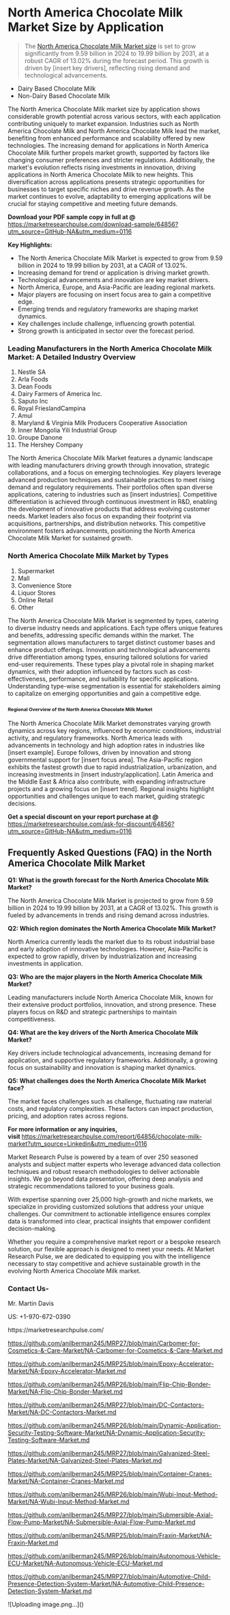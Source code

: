 <h1>North America Chocolate Milk Market&nbsp;Size by Application</h1><blockquote><p>The <a href="https://marketresearchpulse.com/download-sample/64856?utm_source=GitHub-NA&amp;utm_medium=0116">North America Chocolate Milk Market size</a> is set to grow significantly from 9.59 billion in 2024 to 19.99 billion by 2031, at a robust CAGR of 13.02% during the forecast period. This growth is driven by [insert key drivers], reflecting rising demand and technological advancements.</p></blockquote><ul><li>Dairy Based Chocolate Milk<li> Non-Dairy Based Chocolate Milk</li></ul><p>The North America Chocolate Milk market size by application shows considerable growth potential across various sectors, with each application contributing uniquely to market expansion. Industries such as North America Chocolate Milk and North America Chocolate Milk lead the market, benefiting from enhanced performance and scalability offered by new technologies. The increasing demand for applications in North America Chocolate Milk further propels market growth, supported by factors like changing consumer preferences and stricter regulations. Additionally, the market's evolution reflects rising investments in innovation, driving applications in North America Chocolate Milk to new heights. This diversification across applications presents strategic opportunities for businesses to target specific niches and drive revenue growth. As the market continues to evolve, adaptability to emerging applications will be crucial for staying competitive and meeting future demands.</p><p><strong>Download your PDF sample copy in full at @ </strong><a href="https://marketresearchpulse.com/download-sample/64856?utm_source=GitHub-NA&amp;utm_medium=0116">https://marketresearchpulse.com/download-sample/64856?utm_source=GitHub-NA&amp;utm_medium=0116</a></p><p><strong>Key Highlights: </strong></p><ul><li>The North America Chocolate Milk Market is expected to grow from 9.59 billion in 2024 to 19.99 billion by 2031, at a CAGR of 13.02%.</li><li>Increasing demand for trend or application is driving market growth.</li><li>Technological advancements and innovation are key market drivers.</li><li>North America, Europe, and Asia-Pacific are leading regional markets.</li><li>Major players are focusing on insert focus area to gain a competitive edge.</li><li>Emerging trends and regulatory frameworks are shaping market dynamics.</li><li>Key challenges include challenge, influencing growth potential.</li><li>Strong growth is anticipated in sector over the forecast period.</li></ul><h3>Leading Manufacturers in the North America Chocolate Milk Market: A Detailed Industry Overview</h3><ol><li>Nestle SA</li><li>Arla Foods</li><li>Dean Foods</li><li>Dairy Farmers of America Inc.</li><li>Saputo Inc</li><li>Royal FrieslandCampina</li><li>Amul</li><li>Maryland & Virginia Milk Producers Cooperative Association</li><li>Inner Mongolia Yili Industrial Group</li><li>Groupe Danone</li><li>The Hershey Company</li></ol><div class="flex max-w-full flex-col flex-grow"><div class="min-h-8 text-message flex w-full flex-col items-end gap-2 whitespace-normal break-words [.text-message+&amp;]:mt-5" dir="auto" data-message-author-role="assistant" data-message-id="fd8432e4-4910-450d-b182-61b7bfb0a01f" data-message-model-slug="gpt-4o"><div class="flex w-full flex-col gap-1 empty:hidden first:pt-[3px]"><div class="markdown prose w-full break-words dark:prose-invert light"><p>The North America Chocolate Milk Market features a dynamic landscape with leading manufacturers driving growth through innovation, strategic collaborations, and a focus on emerging technologies. Key players leverage advanced production techniques and sustainable practices to meet rising demand and regulatory requirements. Their portfolios often span diverse applications, catering to industries such as [insert industries]. Competitive differentiation is achieved through continuous investment in R&amp;D, enabling the development of innovative products that address evolving customer needs. Market leaders also focus on expanding their footprint via acquisitions, partnerships, and distribution networks. This competitive environment fosters advancements, positioning the North America Chocolate Milk Market for sustained growth.</p></div></div></div></div><h3>North America Chocolate Milk Market by Types</h3><ol><li>Supermarket<li> Mall<li> Convenience Store<li> Liquor Stores<li> Online Retail<li> Other</li></ol><div class="flex max-w-full flex-col flex-grow"><div class="min-h-8 text-message flex w-full flex-col items-end gap-2 whitespace-normal break-words [.text-message+&amp;]:mt-5" dir="auto" data-message-author-role="assistant" data-message-id="084470be-0bb7-4664-bddf-5156b4f41249" data-message-model-slug="gpt-4o-mini"><div class="flex w-full flex-col gap-1 empty:hidden first:pt-[3px]"><div class="markdown prose w-full break-words dark:prose-invert light"><p>The North America Chocolate Milk Market is segmented by types, catering to diverse industry needs and applications. Each type offers unique features and benefits, addressing specific demands within the market. The segmentation allows manufacturers to target distinct customer bases and enhance product offerings. Innovation and technological advancements drive differentiation among types, ensuring tailored solutions for varied end-user requirements. These types play a pivotal role in shaping market dynamics, with their adoption influenced by factors such as cost-effectiveness, performance, and suitability for specific applications. Understanding type-wise segmentation is essential for stakeholders aiming to capitalize on emerging opportunities and gain a competitive edge.</p></div></div></div></div><h3><span style="font-size: 11px;">Regional Overview of the North America Chocolate Milk Market</span></h3><div class="flex max-w-full flex-col flex-grow"><div class="min-h-8 text-message flex w-full flex-col items-end gap-2 whitespace-normal break-words [.text-message+&amp;]:mt-5" dir="auto" data-message-author-role="assistant" data-message-id="e9038762-ce64-4e30-91c9-9bd413514231" data-message-model-slug="gpt-4o-mini"><div class="flex w-full flex-col gap-1 empty:hidden first:pt-[3px]"><div class="markdown prose w-full break-words dark:prose-invert light"><p>The North America Chocolate Milk Market demonstrates varying growth dynamics across key regions, influenced by economic conditions, industrial activity, and regulatory frameworks. North America leads with advancements in technology and high adoption rates in industries like [insert example]. Europe follows, driven by innovation and strong governmental support for [insert focus area]. The Asia-Pacific region exhibits the fastest growth due to rapid industrialization, urbanization, and increasing investments in [insert industry/application]. Latin America and the Middle East &amp; Africa also contribute, with expanding infrastructure projects and a growing focus on [insert trend]. Regional insights highlight opportunities and challenges unique to each market, guiding strategic decisions.</p></div></div></div></div><p><strong>Get a special discount on your report purchase at @ </strong><a href="https://marketresearchpulse.com/ask-for-discount/64856?utm_source=GitHub-NA&amp;utm_medium=0116">https://marketresearchpulse.com/ask-for-discount/64856?utm_source=GitHub-NA&amp;utm_medium=0116</a></p><h2>Frequently Asked Questions (FAQ) in the North America Chocolate Milk Market</h2><p><strong>Q1: What is the growth forecast for the North America Chocolate Milk Market?</strong></p><p>The North America Chocolate Milk Market is projected to grow from 9.59 billion in 2024 to 19.99 billion by 2031, at a CAGR of 13.02%. This growth is fueled by advancements in trends and rising demand across industries.</p><p><strong>Q2: Which region dominates the North America Chocolate Milk Market?</strong></p><p>North America currently leads the market due to its robust industrial base and early adoption of innovative technologies. However, Asia-Pacific is expected to grow rapidly, driven by industrialization and increasing investments in application.</p><p><strong>Q3: Who are the major players in the North America Chocolate Milk Market?</strong></p><p>Leading manufacturers include North America Chocolate Milk, known for their extensive product portfolios, innovation, and strong presence. These players focus on R&amp;D and strategic partnerships to maintain competitiveness.</p><p><strong>Q4: What are the key drivers of the North America Chocolate Milk Market?</strong></p><p>Key drivers include technological advancements, increasing demand for application, and supportive regulatory frameworks. Additionally, a growing focus on sustainability and innovation is shaping market dynamics.</p><p><strong>Q5: What challenges does the North America Chocolate Milk Market face?</strong></p><p>The market faces challenges such as challenge, fluctuating raw material costs, and regulatory complexities. These factors can impact production, pricing, and adoption rates across regions.</p><p><strong>For more information or any inquiries, visit&nbsp;</strong><a href="https://marketresearchpulse.com/report/64856/chocolate-milk-market?utm_source=Linkedin&utm_medium=0116">https://marketresearchpulse.com/report/64856/chocolate-milk-market?utm_source=Linkedin&utm_medium=0116</a></p><p>Market Research Pulse is powered by a team of over 250 seasoned analysts and subject matter experts who leverage advanced data collection techniques and robust research methodologies to deliver actionable insights. We go beyond data presentation, offering deep analysis and strategic recommendations tailored to your business goals.</p><p>With expertise spanning over 25,000 high-growth and niche markets, we specialize in providing customized solutions that address your unique challenges. Our commitment to actionable intelligence ensures complex data is transformed into clear, practical insights that empower confident decision-making.</p><p>Whether you require a comprehensive market report or a bespoke research solution, our flexible approach is designed to meet your needs. At Market Research Pulse, we are dedicated to equipping you with the intelligence necessary to stay competitive and achieve sustainable growth in the evolving North America Chocolate Milk market.</p><h3><strong>Contact Us-</strong></h3><p>Mr. Martin Davis</p><p>US: +1-970-672-0390</p><p>https://marketresearchpulse.com/</p><p><a href="https://github.com/anilberman245/MRP27/blob/main/Carbomer-for-Cosmetics-&-Care-Market/NA-Carbomer-for-Cosmetics-&-Care-Market.md">https://github.com/anilberman245/MRP27/blob/main/Carbomer-for-Cosmetics-&-Care-Market/NA-Carbomer-for-Cosmetics-&-Care-Market.md</a></p><p><a href="https://github.com/anilberman245/MRP25/blob/main/Epoxy-Accelerator-Market/NA-Epoxy-Accelerator-Market.md">https://github.com/anilberman245/MRP25/blob/main/Epoxy-Accelerator-Market/NA-Epoxy-Accelerator-Market.md</a></p><p><a href="https://github.com/anilberman245/MRP26/blob/main/Flip-Chip-Bonder-Market/NA-Flip-Chip-Bonder-Market.md">https://github.com/anilberman245/MRP26/blob/main/Flip-Chip-Bonder-Market/NA-Flip-Chip-Bonder-Market.md</a></p><p><a href="https://github.com/anilberman245/MRP27/blob/main/DC-Contactors-Market/NA-DC-Contactors-Market.md">https://github.com/anilberman245/MRP27/blob/main/DC-Contactors-Market/NA-DC-Contactors-Market.md</a></p><p><a href="https://github.com/anilberman245/MRP26/blob/main/Dynamic-Application-Security-Testing-Software-Market/NA-Dynamic-Application-Security-Testing-Software-Market.md">https://github.com/anilberman245/MRP26/blob/main/Dynamic-Application-Security-Testing-Software-Market/NA-Dynamic-Application-Security-Testing-Software-Market.md</a></p><p><a href="https://github.com/anilberman245/MRP27/blob/main/Galvanized-Steel-Plates-Market/NA-Galvanized-Steel-Plates-Market.md">https://github.com/anilberman245/MRP27/blob/main/Galvanized-Steel-Plates-Market/NA-Galvanized-Steel-Plates-Market.md</a></p><p><a href="https://github.com/anilberman245/MRP25/blob/main/Container-Cranes-Market/NA-Container-Cranes-Market.md">https://github.com/anilberman245/MRP25/blob/main/Container-Cranes-Market/NA-Container-Cranes-Market.md</a></p><p><a href="https://github.com/anilberman245/MRP26/blob/main/Wubi-Input-Method-Market/NA-Wubi-Input-Method-Market.md">https://github.com/anilberman245/MRP26/blob/main/Wubi-Input-Method-Market/NA-Wubi-Input-Method-Market.md</a></p><p><a href="https://github.com/anilberman245/MRP27/blob/main/Submersible-Axial-Flow-Pump-Market/NA-Submersible-Axial-Flow-Pump-Market.md">https://github.com/anilberman245/MRP27/blob/main/Submersible-Axial-Flow-Pump-Market/NA-Submersible-Axial-Flow-Pump-Market.md</a></p><p><a href="https://github.com/anilberman245/MRP25/blob/main/Fraxin-Market/NA-Fraxin-Market.md">https://github.com/anilberman245/MRP25/blob/main/Fraxin-Market/NA-Fraxin-Market.md</a></p><p><a href="https://github.com/anilberman245/MRP26/blob/main/Autonomous-Vehicle-ECU-Market/NA-Autonomous-Vehicle-ECU-Market.md">https://github.com/anilberman245/MRP26/blob/main/Autonomous-Vehicle-ECU-Market/NA-Autonomous-Vehicle-ECU-Market.md</a></p><p><a href="https://github.com/anilberman245/MRP27/blob/main/Automotive-Child-Presence-Detection-System-Market/NA-Automotive-Child-Presence-Detection-System-Market.md">https://github.com/anilberman245/MRP27/blob/main/Automotive-Child-Presence-Detection-System-Market/NA-Automotive-Child-Presence-Detection-System-Market.md</a></p>
![Uploading image.png…]()
